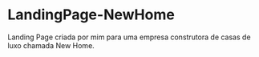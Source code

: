 # LandingPage-NewHome
Landing Page criada por mim para uma empresa construtora de casas de luxo chamada New Home.
